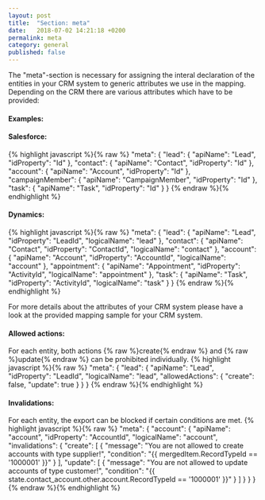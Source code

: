```yaml
---
layout: post
title:  "Section: meta"
date:   2018-07-02 14:21:18 +0200
permalink: meta
category: general
published: false
---
```

The "meta"-section is necessary for assigning the interal declaration of the entities in your CRM system to generic attributes we use in the mapping.
Depending on the CRM there are various attributes which have to be provided:

#### Examples:

#### Salesforce:

{% highlight javascript %}{% raw %}
"meta": {
  "lead": {
    "apiName": "Lead",
    "idProperty": "Id"
  },
  "contact": {
    "apiName": "Contact",
    "idProperty": "Id"
  },
  "account": {
    "apiName": "Account",
    "idProperty": "Id"
  },
  "campaignMember": {
    "apiName": "CampaignMember",
    "idProperty": "Id"
  },
  "task": {
    "apiName": "Task",
    "idProperty": "Id"
  }
}
{% endraw %}{% endhighlight %}

#### Dynamics:

{% highlight javascript %}{% raw %}
"meta": {
  "lead": {
    "apiName": "Lead",
    "idProperty": "LeadId",
    "logicalName": "lead"
  },
  "contact": {
    "apiName": "Contact",
    "idProperty": "ContactId",
    "logicalName": "contact"
  },
  "account": {
    "apiName": "Account",
    "idProperty": "AccountId",
    "logicalName": "account"
  },
  "appointment": {
    "apiName": "Appointment",
    "idProperty": "ActivityId",
    "logicalName": "appointment"
  },
  "task": {
    "apiName": "Task",
    "idProperty": "ActivityId",
    "logicalName": "task"
  }
}
{% endraw %}{% endhighlight %}

For more details about the attributes of your CRM system please have a look at the provided mapping sample for your CRM system.



#### Allowed actions:

For each entity, both actions {% raw %}create{% endraw %} and {% raw %}update{% endraw %} can be prohibited individually.
{% highlight javascript %}{% raw %}
"meta": {
  "lead": {
    "apiName": "Lead",
    "idProperty": "LeadId",
    "logicalName": "lead",
    "allowedActions": {
      "create": false,
      "update": true
    }
  }
}
{% endraw %}{% endhighlight %}



#### Invalidations:

For each entity, the export can be blocked if certain conditions are met.
{% highlight javascript %}{% raw %}
"meta": {
  "account": {
    "apiName": "account",
    "idProperty": "AccountId",
    "logicalName": "account",
    "invalidations": {
      "create": [
        {
          "message": "You are not allowed to create accounts with type supplier!",
          "condition": "{{ mergedItem.RecordTypeId == '1000001' }}"
        }
      ],
      "update": [
        {
          "message": "You are not allowed to update accounts of type customer!",
          "condition": "{{ state.contact_account.other.account.RecordTypeId == '1000001' }}"
        }
      ]
    }
  }
}
{% endraw %}{% endhighlight %}
